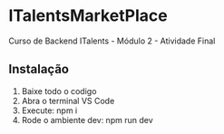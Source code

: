 # ITalentsMarketPlace

Curso de Backend ITalents - Módulo 2 - Atividade Final

## Instalação

1. Baixe todo o codigo
2. Abra o terminal VS Code
3. Execute: npm i
4. Rode o ambiente dev: npm run dev
